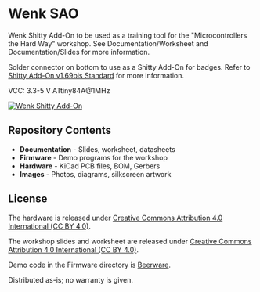Wenk SAO
========
Wenk Shitty Add-On to be used as a training tool for the "Microcontrollers the Hard Way" workshop. See Documentation/Worksheet and Documentation/Slides for more information.

Solder connector on bottom to use as a Shitty Add-On for badges. Refer to [Shitty Add-On v1.69bis Standard](https://hackaday.io/project/52950-shitty-add-ons/log/159806-introducing-the-shitty-add-on-v169bis-standard) for more information.

VCC: 3.3-5 V
ATtiny84A@1MHz

[![Wenk Shitty Add-On](https://github.com/ShawnHymel/wenk-sao/raw/master/Images/board-wenk-top.jpg)](https://github.com/ShawnHymel/wenk-sao/blob/master/Images/board-wenk-top.jpg)

Repository Contents
-------------------
* **Documentation** - Slides, worksheet, datasheets
* **Firmware** - Demo programs for the workshop
* **Hardware** - KiCad PCB files, BOM, Gerbers
* **Images** - Photos, diagrams, silkscreen artwork

License
-------
The hardware is released under [Creative Commons Attribution 4.0 International (CC BY 4.0)](https://creativecommons.org/licenses/by/4.0/).

The workshop slides and worksheet are released under [Creative Commons Attribution 4.0 International (CC BY 4.0)](https://creativecommons.org/licenses/by/4.0/).

Demo code in the Firmware directory is [Beerware](https://en.wikipedia.org/wiki/Beerware).

Distributed as-is; no warranty is given.